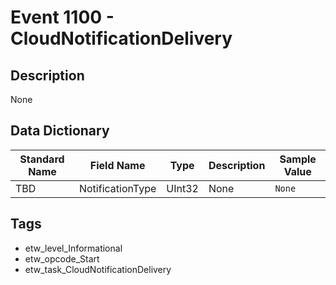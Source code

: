 # Event 1100 - CloudNotificationDelivery

## Description
None

## Data Dictionary
|Standard Name|Field Name|Type|Description|Sample Value|
|---|---|---|---|---|
|TBD|NotificationType|UInt32|None|`None`|

## Tags
* etw_level_Informational
* etw_opcode_Start
* etw_task_CloudNotificationDelivery